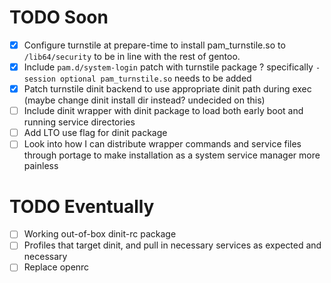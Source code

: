 # TODO Soon
- [x] Configure turnstile at prepare-time to install pam_turnstile.so
	to `/lib64/security` to be in line with the rest of gentoo.
- [x] Include `pam.d/system-login` patch with turnstile package ?
	specifically `-session optional pam_turnstile.so` needs to be added
- [x] Patch turnstile dinit backend to use appropriate dinit path 
	during exec
	(maybe change dinit install dir instead? undecided on this)
- [ ] Include dinit wrapper with dinit package to load both
	early boot and running service directories
- [ ] Add LTO use flag for dinit package
- [ ] Look into how I can distribute wrapper commands and service
	files through portage to make installation as a system 
	service manager more painless

# TODO Eventually
- [ ] Working out-of-box dinit-rc package
- [ ] Profiles that target dinit, and pull in necessary services
	as expected and necessary
- [ ] Replace openrc
